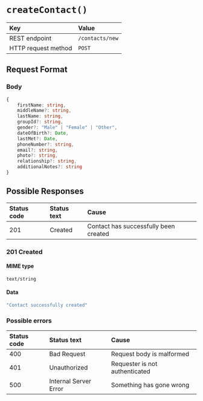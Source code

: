 # `createContact()`

| Key                 | Value           |
| :------------------ | :-------------- |
| REST endpoint       | `/contacts/new` |
| HTTP request method | `POST`          |

## Request Format

### Body

```typescript
{
    firstName: string,
    middleName?: string,
    lastName: string,
    groupId?: string,
    gender?: "Male" | "Female" | "Other",
    dateOfBirth?: Date,
    lastMet?: Date,
    phoneNumber?: string,
    email?: string,
    photo?: string,
    relationship?: string,
    additionalNotes?: string
}
```

## Possible Responses

| Status code | Status text | Cause                                 |
| :---------- | :---------- | :------------------------------------ |
| 201         | Created     | Contact has successfully been created |

### 201 Created

#### MIME type

`text/string`

#### Data

```typescript
"Contact successfully created"
```

### Possible errors

| Status code | Status text           | Cause                          |
| :---------- | :-------------------- | :----------------------------- |
| 400         | Bad Request           | Request body is malformed      |
| 401         | Unauthorized          | Requester is not authenticated |
| 500         | Internal Server Error | Something has gone wrong       |
